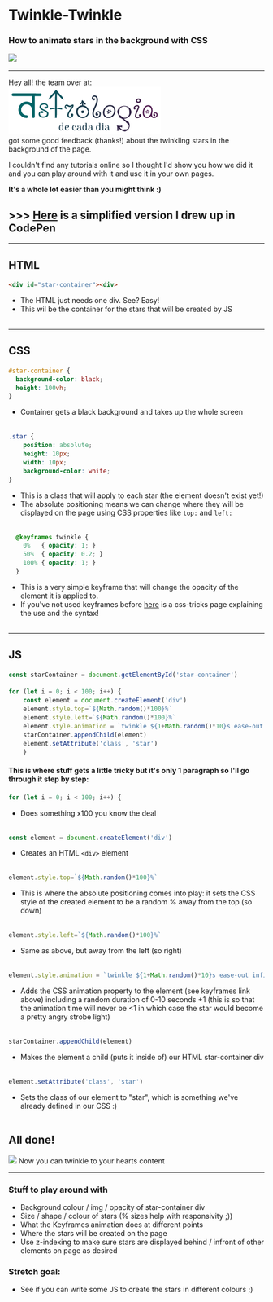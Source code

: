 # Twinkle-Twinkle

### How to animate stars in the background with CSS

<img src="https://media.giphy.com/media/3ohs4oWkzyVeVgTwKQ/giphy.gif" height="200">

<hr>

Hey all! the team over at:  
[![Foo](astrologia-logo.png)](https://fac21.github.io/week-2-astrologia-de-cada-dia/)  
got some good feedback (thanks!) about the twinkling stars in the background of the page.

I couldn't find any tutorials online so I thought I'd show you how we did it and you can play around with it and use it in your own pages.

**It's a whole lot easier than you might think :)**

## >>> [Here](https://codepen.io/2sexi4skool/pen/mdOZaqw) is a simplified version I drew up in CodePen
<hr>

## HTML

```html
<div id="star-container"><div>
```
- The HTML just needs one div. See? Easy! 
- This wil be the container for the stars that will be created by JS
<br><br>
<hr>

## CSS

```css
#star-container {
  background-color: black;
  height: 100vh;
}
```
- Container gets a black background and takes up the whole screen
<br><br>
```css
.star {
    position: absolute;
    height: 10px;
    width: 10px;
    background-color: white;
}
```

- This is a class that will apply to each star (the element doesn't exist yet!)
- The absolute positioning means we can change where they will be displayed on the page using CSS properties like `top:` and `left:`
<br><br>
```css
  @keyframes twinkle {
    0%   { opacity: 1; }
    50%  { opacity: 0.2; }
    100% { opacity: 1; }
  }
```
- This is a very simple keyframe that will change the opacity of the element it is applied to.
- If you've not used keyframes before  [here](https://css-tricks.com/almanac/properties/a/animation/) is a css-tricks page explaining the use and the syntax! 
<br><br>
<hr>

## JS

```javascript
const starContainer = document.getElementById('star-container')

for (let i = 0; i < 100; i++) {
    const element = document.createElement('div')
    element.style.top=`${Math.random()*100}%`
    element.style.left=`${Math.random()*100}%`
    element.style.animation = `twinkle ${1+Math.random()*10}s ease-out infinite`
    starContainer.appendChild(element)
    element.setAttribute('class', 'star')
    }
```

#### This is where stuff gets a little tricky but it's only 1 paragraph so I'll go through it step by step:

```javascript 
for (let i = 0; i < 100; i++) { 
```
- Does something x100 you know the deal
<br><br>

```javascript 
const element = document.createElement('div') 
```
- Creates an HTML `<div>` element
<br><br>

```javascript 
element.style.top=`${Math.random()*100}%` 
```
- This is where the absolute positioning comes into play: it sets the CSS style of the created element to be a random % away from the top (so down)
<br><br>
```javascript 
element.style.left=`${Math.random()*100}%` 
```
- Same as above, but away from the left (so right)
<br><br>
```javascript 
element.style.animation = `twinkle ${1+Math.random()*10}s ease-out infinite` 
```
- Adds the CSS animation property to the element (see keyframes link above) including a random duration of 0-10 seconds +1 (this is so that the animation time will never be <1 in which case the star would become a pretty angry strobe light) 
<br><br>
```javascript 
starContainer.appendChild(element) 
```
- Makes the element a child (puts it inside of) our HTML star-container div
<br><br>
```javascript 
element.setAttribute('class', 'star') 
```
- Sets the class of our element to "star", which is something we've already defined in our CSS :)
<br><br>
## All done!

<img src="https://media.giphy.com/media/Yr00rD28UDqKI/giphy.gif" height="200">
Now you can twinkle to your hearts content

<hr>

### Stuff to play around with

- Background colour / img / opacity of star-container div
- Size / shape / colour of stars (% sizes help with responsivity ;))
- What the Keyframes animation does at different points
- Where the stars will be created on the page
- Use z-indexing to make sure stars are displayed behind / infront of other elements on page as desired

### Stretch goal:

- See if you can write some JS to create the stars in different colours ;)

